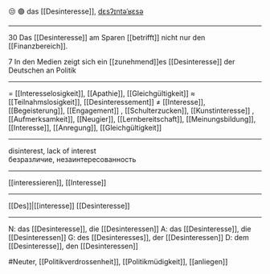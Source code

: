 😒 🟢 das [[Desinteresse]], [dɛsʔɪntəˈʁɛsə](https://youglish.com/pronounce/Desinteresse/german)

---
30 Das [[Desinteresse]] am Sparen [[betrifft]] nicht nur den [[Finanzbereich]].

7 In den Medien zeigt sich ein [[zunehmend]]es [[Desinteresse]] der Deutschen an Politik

---
= [[Interesselosigkeit]], [[Apathie]], [[Gleichgültigkeit]]
≈ [[Teilnahmslosigkeit]], [[Desinteressement]]
≠ [[Interesse]], [[Begeisterung]], [[Engagement]]
, [[Schulterzucken]], [[Kunstinteresse]]
, [[Aufmerksamkeit]], [[Neugier]], [[Lernbereitschaft]], [[Meinungsbildung]], [[Interesse]], [[Anregung]], [[Gleichgültigkeit]]


---
disinterest, lack of interest  
безразличие, незаинтересованность

---
[[interessieren]], [[Interesse]]

---
[[Des]]|[[interesse]]
[[Desinteresse]]


---
N: das [[Desinteresse]], die [[Desinteressen]]
A: das [[Desinteresse]], die [[Desinteressen]]
G: des [[Desinteresses]], der [[Desinteressen]]
D: dem [[Desinteresse]], den [[Desinteressen]]


#Neuter, [[Politikverdrossenheit]], [[Politikmüdigkeit]], [[anliegen]]
